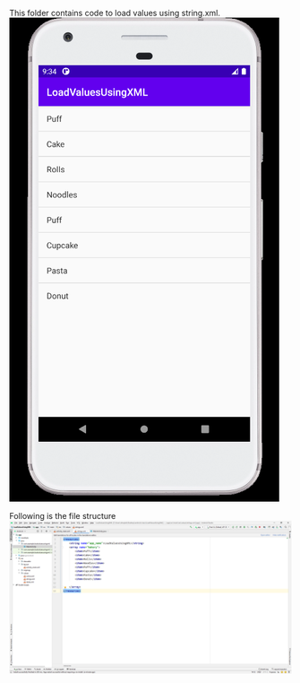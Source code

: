 This folder contains code to load values using string.xml.<br/>
![op](op.png)

Following is the file structure <br/>
![fs](layout.png)
